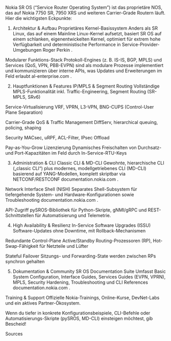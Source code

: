Nokia SR OS (“Service Router Operating System”) ist das proprietäre NOS, das auf Nokia 7750 SR, 7950 XRS und weiteren Carrier-Grade Routern läuft. Hier die wichtigsten Eckpunkte:

1. Architektur & Aufbau
Proprietäres Kernel-Basissystem
Anders als SR Linux, das auf einem Mainline Linux-Kernel aufsetzt, basiert SR OS auf einem schlanken, eigenentwickelten Kernel, optimiert für extrem hohe Verfügbarkeit und deterministische Performance in Service-Provider-Umgebungen 
Roger Perkin
.

Modularer Funktions-Stack
Protokoll-Engines (z. B. IS-IS, BGP, MPLS) und Services (QoS, VPN, PBB-EVPN) sind als modulare Prozesse implementiert und kommunizieren über interne APIs, was Updates und Erweiterungen im Feld erlaubt 
al-enterprise.com
.

2. Hauptfunktionen & Features
IP/MPLS & Segment Routing
Vollständige MPLS-Funktionalität inkl. Traffic-Engineering, Segment Routing (SR-MPLS, SRv6)

Service-Virtualisierung
VRF, VPRN, L3-VPN, BNG-CUPS (Control-User Plane Separation)

Carrier-Grade QoS & Traffic Management
DiffServ, hierarchical queuing, policing, shaping

Security
MACsec, uRPF, ACL-Filter, IPsec Offload

Pay-as-You-Grow Lizenzierung
Dynamisches Freischalten von Durchsatz- und Port-Kapazitäten im Feld durch In-Service-RTU-Keys

3. Administration & CLI
Classic CLI & MD-CLI
Gewohnte, hierarchische CLI („classic CLI“) plus modernes, modellgetriebenes CLI (MD-CLI) basierend auf YANG-Modellen, komplett skriptbar via NETCONF/RESTCONF 
documentation.nokia.com
.

Network Interface Shell (NISH)
Separates Shell-Subsystem für tiefergehende System- und Hardware-Konfigurationen sowie Troubleshooting 
documentation.nokia.com
.

API-Zugriff
pySROS-Bibliothek für Python-Skripte, gNMI/gRPC und REST-Schnittstellen für Automatisierung und Telemetrie.

4. High Availability & Resilienz
In-Service Software Upgrades (ISSU)
Software-Updates ohne Downtime, mit Rollback-Mechanismen

Redundante Control-Plane
Active/Standby Routing-Prozessoren (RP), Hot-Swap-Fähigkeit für Netzteile und Lüfter

Stateful Failover
Sitzungs- und Forwarding-State werden zwischen RPs synchron gehalten

5. Dokumentation & Community
SR OS Documentation Suite
Umfasst Basic System Configuration, Interface Guides, Services Guides (EVPN, VPRN), MPLS, Security Hardening, Troubleshooting und CLI References 
documentation.nokia.com
.

Training & Support
Offizielle Nokia-Trainings, Online-Kurse, DevNet-Labs und ein aktives Partner-Ökosystem.

Wenn du tiefer in konkrete Konfigurationsbeispiele, CLI-Befehle oder Automatisierungs-Skripte (pySROS, MD-CLI) einsteigen möchtest, gib Bescheid!











Sources

